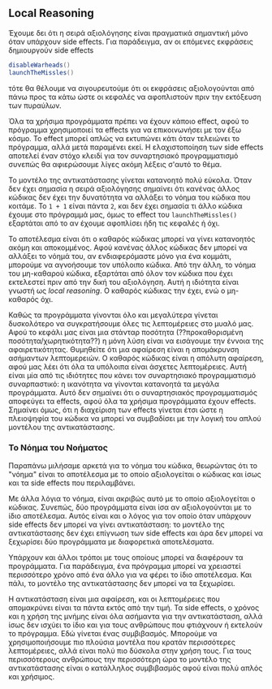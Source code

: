 ## Local Reasoning

Έχουμε δει ότι η σειρά αξιολόγησης είναι πραγματικά σημαντική μόνο όταν υπάρχουν side effects.
Για παράδειγμα, αν οι επόμενες εκφράσεις δημιουργούν side effects

```scala
disableWarheads()
launchTheMissles()
```

τότε θα θέλουμε να σιγουρευτούμε ότι οι εκφράσεις αξιολογούνται από πάνω προς τα κάτω ώστε οι κεφαλές να αφοπλιστούν πριν την εκτόξευση των πυραύλων.

Όλα τα χρήσιμα προγράμματα πρέπει να έχουν κάποιο effect, αφού το πρόγραμμα χρησιμοποιεί τα effects για να επικοινωνήσει με τον έξω κόσμο.
Το effect μπορεί απλώς να εκτυπώνει κάτι όταν τελειώνει το πρόγραμμα, αλλά μετά παραμένει εκεί.
Η ελαχιστοποίηση των side effects αποτελεί έναν στόχο κλειδί για τον συναρτησιακό προγραμματισμό συνεπώς θα αφιερώσουμε λίγες ακόμη λέξεις σ'αυτό το θέμα.

Το μοντέλο της αντικατάστασης γίνεται κατανοητό πολύ εύκολα.
Όταν δεν έχει σημασία η σειρά αξιολόγησης σημαίνει ότι κανένας άλλος κώδικας δεν έχει την δυνατότητα να αλλάξει το νόημα του κώδικα που κοιτάμε.
Το `1 + 1` είναι πάντα `2`, και δεν έχει σημασία τι άλλο κώδικα έχουμε στο πρόγραμμά μας, όμως το effect του `launchTheMissles()` εξαρτάται από το αν έχουμε αφοπλίσει ήδη τις κεφαλές ή όχι.

Το αποτέλεσμα είναι ότι ο καθαρός κώδικας μπορεί να γίνει κατανοητός ακόμη και αποκομμένος.
Αφού κανένας άλλος κώδικας δεν μπορεί να αλλάξει το νόημά του, αν ενδιαφερόμαστε μόνο για ένα κομμάτι, μπορούμε να αγνοήσουμε τον υπόλοιπο κώδικα.
Από την άλλη, το νόημα του μη-καθαρού κώδικα, εξαρτάται από όλον τον κώδικα που έχει εκτελεστεί πριν από την δική του αξιολόγηση.
Αυτή η ιδιότητα είναι γνωστή ως *local reasoning*.
Ο καθαρός κώδικας την έχει, ενώ ο μη-καθαρός όχι.

Καθώς τα προγράμματα γίνονται όλο και μεγαλύτερα γίνεται δυσκολότερο να συγκρατήσουμε όλες τις λεπτομέρειες στο μυαλό μας.
Αφού το κεφάλι μας είναι μια στάνταρ ποσότητα (??προκαθορισμένη ποσότητα/χωρητικότητα??) η μόνη λύση είναι να εισάγουμε την έννοια της αφαιρετικότητας.
Θυμηθείτε ότι μια αφαίρεση είναι η απομάκρυνση ασήμαντων λεπτομερειών.
Ο καθαρός κώδικας είναι η απόλυτη αφαίρεση, αφού μας λέει ότι όλα τα υπόλοιπα είναι άσχετες λεπτομέρειες.
Αυτή είναι μία από τις ιδιότητες που κάνει τον συναρτησιακό προγραμματισμό συναρπαστικό: η ικανότητα να γίνονται κατανοητά τα μεγάλα προγράμματα.
Αυτό δεν σημαίνει ότι ο συναρτησιακός προγραμματισμός αποφεύγει τα effects, αφού όλα τα χρήσιμα προγράμματα έχουν effects.
Σημαίνει όμως, ότι η διαχείριση των effects γίνεται έτσι ώστε η πλειοψηφία του κώδικα να μπορεί να συμβαδίσει με την λογική του απλού μοντέλου της αντικατάστασης.


### Το Νόημα του Νοήματος

Παραπάνω μιλήσαμε αρκετά για το νόημα του κώδικα, θεωρώντας ότι το "νόημα" είναι το αποτέλεσμα με το οποίο αξιολογείται ο κώδικας και ίσως και τα side effects που περιλαμβάνει.

Με άλλα λόγια το νόημα, είναι ακριβώς αυτό με το οποίο αξιολογείται ο κώδικας.
Συνεπώς, δύο προγράμματα είναι ίσα αν αξιολογούνται με το ίδιο αποτέλεσμα.
Αυτός είναι και ο λόγος για τον οποίο όταν υπάρχουν side effects δεν μπορεί να γίνει αντικατάσταση: το μοντέλο της αντικατάστασης δεν έχει επίγνωση των side effects και άρα δεν μπορεί να ξεχωρίσει δύο προγράμματα με διαφορετικά αποτελέσματα.

Υπάρχουν και άλλοι τρόποι με τους οποίους μπορεί να διαφέρουν τα προγράμματα.
Για παράδειγμα, ένα πρόγραμμα μπορεί να χρειαστεί περισσότερο χρόνο από ένα άλλο για να φέρει το ίδιο αποτέλεσμα.
Και πάλι, το μοντέλο της αντικατάστασης δεν μπορεί να τα ξεχωρίσει.

Η αντικατάσταση είναι μια αφαίρεση, και οι λεπτομέρειες που απομακρύνει είναι τα πάντα εκτός από την τιμή.
Τα side effects, ο χρόνος και η χρήση της μνήμης είναι όλα ασήμαντα για την αντικατάσταση, αλλά ίσως δεν ισχύει το ίδιο και για τους ανθρώπους που φτιάχνουν ή εκτελούν το πρόγραμμα.
Εδώ γίνεται ένας συμβιβασμός.
Μπορούμε να χρησιμοποιήσουμε πιο πλούσια μοντέλα που κρατάν περισσότερες λεπτομέρειες, αλλά είναι πολύ πιο δύσκολα στην χρήση τους.
Για τους περισσότερους ανθρώπους την περισσότερη ώρα το μοντέλο της αντικατάστασης είναι ο κατάλληλος συμβιβασμός αφού είναι πολύ απλός και χρήσιμος.
